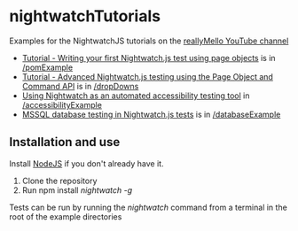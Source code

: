 # nightwatchTutorials

Examples for the NightwatchJS tutorials on the [reallyMello YouTube channel](https://www.youtube.com/c/reallyMello)

* [Tutorial - Writing your first Nightwatch.js test using page objects](https://youtu.be/6Ufg6pPNVTs) is in [/pomExample](https://github.com/reallymello/nightwatchTutorials/tree/master/pomExample)
* [Tutorial - Advanced Nightwatch.js testing using the Page Object and Command API](https://youtu.be/gJvAbGYP-H8) is in [/dropDowns](https://github.com/reallymello/nightwatchTutorials/tree/master/dropDowns)
* [Using Nightwatch as an automated accessibility testing tool](https://youtu.be/nSodkqB-838) in [/accessibilityExample](https://github.com/reallymello/nightwatchTutorials/tree/master/accessibilityExample)
* [MSSQL database testing in Nightwatch.js tests](https://youtu.be/52BVA9cV2Mc) is in [/databaseExample](https://github.com/reallymello/nightwatchTutorials/tree/master/databaseExample)


## Installation and use
Install [NodeJS](https://www.nodejs.org) if you don't already have it.
1) Clone the repository
2) Run npm install *nightwatch -g*

Tests can be run by running the *nightwatch* command from a terminal in the root of the example directories
